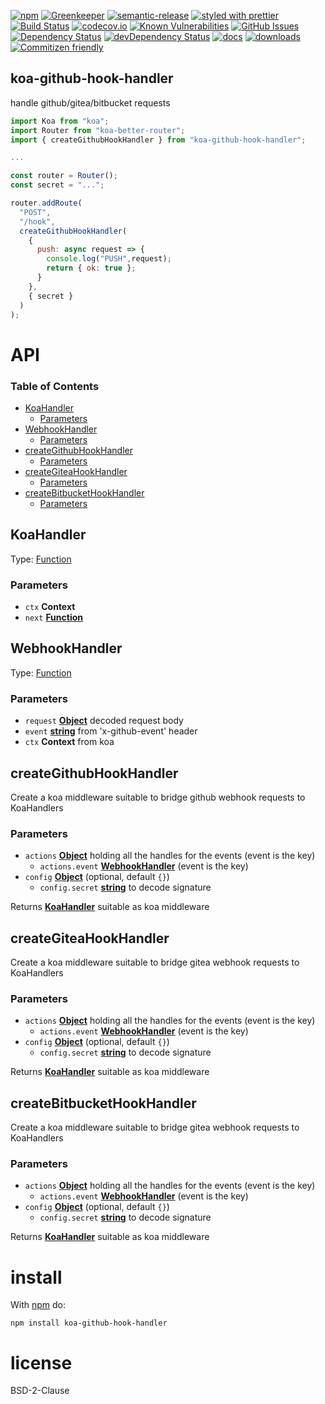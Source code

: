 [![npm](https://img.shields.io/npm/v/koa-github-hook-handler.svg)](https://www.npmjs.com/package/koa-github-hook-handler)
[![Greenkeeper](https://badges.greenkeeper.io/arlac77/koa-github-hook-handler.svg)](https://greenkeeper.io/)
[![semantic-release](https://img.shields.io/badge/%20%20%F0%9F%93%A6%F0%9F%9A%80-semantic--release-e10079.svg)](https://github.com/arlac77/koa-github-hook-handler)
[![styled with prettier](https://img.shields.io/badge/styled_with-prettier-ff69b4.svg)](https://github.com/prettier/prettier)
[![Build Status](https://secure.travis-ci.org/arlac77/koa-github-hook-handler.png)](http://travis-ci.org/arlac77/koa-github-hook-handler)
[![codecov.io](http://codecov.io/github/arlac77/koa-github-hook-handler/coverage.svg?branch=master)](http://codecov.io/github/arlac77/koa-github-hook-handler?branch=master)
[![Known Vulnerabilities](https://snyk.io/test/github/arlac77/koa-github-hook-handler/badge.svg)](https://snyk.io/test/github/arlac77/koa-github-hook-handler)
[![GitHub Issues](https://img.shields.io/github/issues/arlac77/koa-github-hook-handler.svg?style=flat-square)](https://github.com/arlac77/koa-github-hook-handler/issues)
[![Dependency Status](https://david-dm.org/arlac77/koa-github-hook-handler.svg)](https://david-dm.org/arlac77/koa-github-hook-handler)
[![devDependency Status](https://david-dm.org/arlac77/koa-github-hook-handler/dev-status.svg)](https://david-dm.org/arlac77/koa-github-hook-handler#info=devDependencies)
[![docs](http://inch-ci.org/github/arlac77/koa-github-hook-handler.svg?branch=master)](http://inch-ci.org/github/arlac77/koa-github-hook-handler)
[![downloads](http://img.shields.io/npm/dm/koa-github-hook-handler.svg?style=flat-square)](https://npmjs.org/package/koa-github-hook-handler)
[![Commitizen friendly](https://img.shields.io/badge/commitizen-friendly-brightgreen.svg)](http://commitizen.github.io/cz-cli/)

## koa-github-hook-handler

handle github/gitea/bitbucket requests

<!-- skip-example -->

```js
import Koa from "koa";
import Router from "koa-better-router";
import { createGithubHookHandler } from "koa-github-hook-handler";

...

const router = Router();
const secret = "...";

router.addRoute(
  "POST",
  "/hook",
  createGithubHookHandler(
    {
      push: async request => {
        console.log("PUSH",request);
        return { ok: true };
      }
    },
    { secret }
  )
);
```

# API

<!-- Generated by documentation.js. Update this documentation by updating the source code. -->

### Table of Contents

-   [KoaHandler](#koahandler)
    -   [Parameters](#parameters)
-   [WebhookHandler](#webhookhandler)
    -   [Parameters](#parameters-1)
-   [createGithubHookHandler](#creategithubhookhandler)
    -   [Parameters](#parameters-2)
-   [createGiteaHookHandler](#creategiteahookhandler)
    -   [Parameters](#parameters-3)
-   [createBitbucketHookHandler](#createbitbuckethookhandler)
    -   [Parameters](#parameters-4)

## KoaHandler

Type: [Function](https://developer.mozilla.org/docs/Web/JavaScript/Reference/Statements/function)

### Parameters

-   `ctx` **Context** 
-   `next` **[Function](https://developer.mozilla.org/docs/Web/JavaScript/Reference/Statements/function)** 

## WebhookHandler

Type: [Function](https://developer.mozilla.org/docs/Web/JavaScript/Reference/Statements/function)

### Parameters

-   `request` **[Object](https://developer.mozilla.org/docs/Web/JavaScript/Reference/Global_Objects/Object)** decoded request body
-   `event` **[string](https://developer.mozilla.org/docs/Web/JavaScript/Reference/Global_Objects/String)** from 'x-github-event' header
-   `ctx` **Context** from koa

## createGithubHookHandler

Create a koa middleware suitable to bridge github webhook requests to KoaHandlers

### Parameters

-   `actions` **[Object](https://developer.mozilla.org/docs/Web/JavaScript/Reference/Global_Objects/Object)** holding all the handles for the events (event is the key)
    -   `actions.event` **[WebhookHandler](#webhookhandler)** (event is the key)
-   `config` **[Object](https://developer.mozilla.org/docs/Web/JavaScript/Reference/Global_Objects/Object)**  (optional, default `{}`)
    -   `config.secret` **[string](https://developer.mozilla.org/docs/Web/JavaScript/Reference/Global_Objects/String)** to decode signature

Returns **[KoaHandler](#koahandler)** suitable as koa middleware

## createGiteaHookHandler

Create a koa middleware suitable to bridge gitea webhook requests to KoaHandlers

### Parameters

-   `actions` **[Object](https://developer.mozilla.org/docs/Web/JavaScript/Reference/Global_Objects/Object)** holding all the handles for the events (event is the key)
    -   `actions.event` **[WebhookHandler](#webhookhandler)** (event is the key)
-   `config` **[Object](https://developer.mozilla.org/docs/Web/JavaScript/Reference/Global_Objects/Object)**  (optional, default `{}`)
    -   `config.secret` **[string](https://developer.mozilla.org/docs/Web/JavaScript/Reference/Global_Objects/String)** to decode signature

Returns **[KoaHandler](#koahandler)** suitable as koa middleware

## createBitbucketHookHandler

Create a koa middleware suitable to bridge gitea webhook requests to KoaHandlers

### Parameters

-   `actions` **[Object](https://developer.mozilla.org/docs/Web/JavaScript/Reference/Global_Objects/Object)** holding all the handles for the events (event is the key)
    -   `actions.event` **[WebhookHandler](#webhookhandler)** (event is the key)
-   `config` **[Object](https://developer.mozilla.org/docs/Web/JavaScript/Reference/Global_Objects/Object)**  (optional, default `{}`)
    -   `config.secret` **[string](https://developer.mozilla.org/docs/Web/JavaScript/Reference/Global_Objects/String)** to decode signature

Returns **[KoaHandler](#koahandler)** suitable as koa middleware

# install

With [npm](http://npmjs.org) do:

```shell
npm install koa-github-hook-handler
```

# license

BSD-2-Clause

